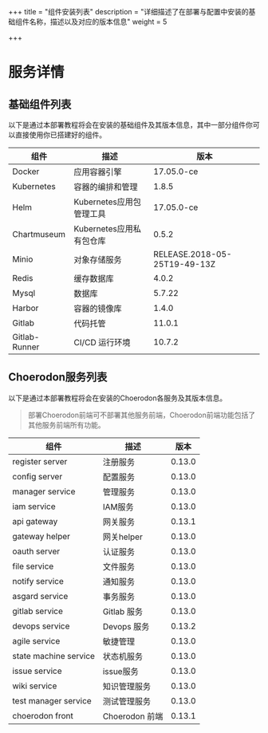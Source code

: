 +++
title = "组件安装列表"
description = "详细描述了在部署与配置中安装的基础组件名称，描述以及对应的版本信息"
weight = 5

+++

# 服务详情

## 基础组件列表

以下是通过本部署教程将会在安装的基础组件及其版本信息，其中一部分组件你可以直接使用你已搭建好的组件。

组件|描述| 版本
---|---|---
Docker|应用容器引擎|17.05.0-ce
Kubernetes|容器的编排和管理|1.8.5
Helm|Kubernetes应用包管理工具|17.05.0-ce
Chartmuseum|Kubernetes应用私有包仓库|0.5.2
Minio|对象存储服务|RELEASE.2018-05-25T19-49-13Z
Redis|缓存数据库|4.0.2
Mysql|数据库|5.7.22
Harbor|容器的镜像库|1.4.0
Gitlab|代码托管|11.0.1
Gitlab-Runner|CI/CD 运行环境|10.7.2

## Choerodon服务列表

以下是通过本部署教程将会在安装的Choerodon各服务及其版本信息。

<blockquote class="note"> 
部署Choerodon前端可不部署其他服务前端，Choerodon前端功能包括了其他服务前端所有功能。
</blockquote>

组件|描述| 版本
---|---|---
register server|注册服务|0.13.0
config server|配置服务|0.13.0
manager service|管理服务|0.13.0
iam service|IAM服务|0.13.0
api gateway|网关服务|0.13.1
gateway helper|网关helper|0.13.0
oauth server|认证服务|0.13.0
file service|文件服务|0.13.0
notify service|通知服务|0.13.0
asgard service|事务服务|0.13.0
gitlab service|Gitlab 服务|0.13.0
devops service|Devops 服务|0.13.2
agile service|敏捷管理|0.13.0
state machine service|状态机服务|0.13.0
issue service|issue服务|0.13.0
wiki service|知识管理服务|0.13.0
test manager service|测试管理服务|0.13.0
choerodon front|Choerodon 前端|0.13.1
